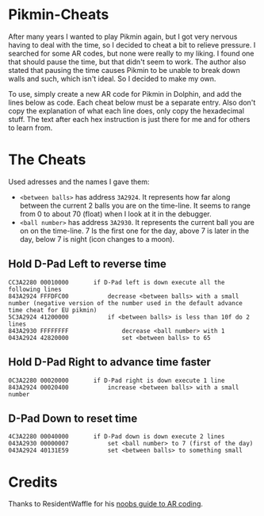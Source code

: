# Pikmin-Cheats

After many years I wanted to play Pikmin again, but I got very nervous having to deal with the time, so I decided to cheat a bit to relieve pressure.
I searched for some AR codes, but none were really to my liking.
I found one that should pause the time, but that didn't seem to work.
The author also stated that pausing the time causes Pikmin to be unable to break down walls and such, which isn't ideal.
So I decided to make my own.

To use, simply create a new AR code for Pikmin in Dolphin, and add the lines below as code.
Each cheat below must be a separate entry.
Also don't copy the explanation of what each line does, only copy the hexadecimal stuff.
The text after each hex instruction is just there for me and for others to learn from.

# The Cheats

Used adresses and the names I gave them:
* `<between balls>` has address `3A2924`.
It represents how far along between the current 2 balls you are on the time-line.
It seems to range from 0 to about 70 (float) when I look at it in the debugger.
* `<ball number>` has address `3A2930`.
It represents the current ball you are on on the time-line.
7 Is the first one for the day, above 7 is later in the day, below 7 is night (icon changes to a moon).

## Hold D-Pad Left to reverse time

```
CC3A2280 00010000       if D-Pad left is down execute all the following lines
843A2924 FFFDFC00           decrease <between balls> with a small number (negative version of the number used in the default advance time cheat for EU pikmin)
5C3A2924 41200000           if <between balls> is less than 10f do 2 lines
843A2930 FFFFFFFF               decrease <ball number> with 1
043A2924 42820000               set <between balls> to 65
```

## Hold D-Pad Right to advance time faster

```
0C3A2280 00020000       if D-Pad right is down execute 1 line
843A2924 00020400           increase <between balls> with a small number
```

## D-Pad Down to reset time

```
4C3A2280 00040000       if D-Pad down is down execute 2 lines
043A2930 00000007           set <ball number> to 7 (first of the day)
043A2924 40131E59           set <between balls> to something small
```

# Credits

Thanks to ResidentWaffle for his [noobs guide to AR coding](https://smashboards.com/threads/guide-to-ar-and-gecko-code-writing-for-complete-noobs.336650/).
